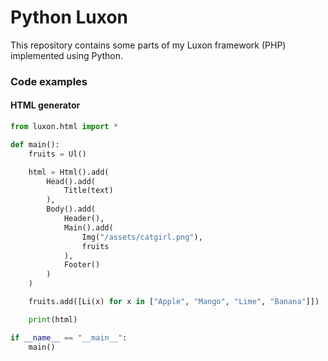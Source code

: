 # Python Luxon
This repository contains some parts of my Luxon framework (PHP) implemented using Python.

### Code examples
#### HTML generator
```py
from luxon.html import *

def main():
    fruits = Ul()

    html = Html().add(
        Head().add(
            Title(text)
        ),
        Body().add(
            Header(),
            Main().add(
                Img("/assets/catgirl.png"),
                fruits
            ),
            Footer()
        )
    )

    fruits.add([Li(x) for x in ["Apple", "Mango", "Lime", "Banana"]])

    print(html)

if __name__ == "__main__":
    main()
```